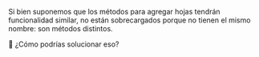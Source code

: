 Si bien suponemos que los métodos para agregar hojas tendrán funcionalidad similar, no están sobrecargados porque no tienen el mismo nombre: son métodos distintos.

:thought_balloon: ¿Cómo podrías solucionar eso?